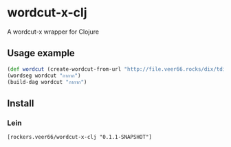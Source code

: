 # wordcut-x-clj
A wordcut-x wrapper for Clojure

## Usage example

````Clojure
(def wordcut (create-wordcut-from-url "http://file.veer66.rocks/dix/tdict-std.txt"))
(wordseg wordcut "กากาก")
(build-dag wordcut "กากาก")
````
## Install

### Lein

````
[rockers.veer66/wordcut-x-clj "0.1.1-SNAPSHOT"]
````
